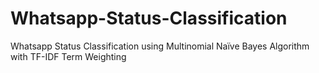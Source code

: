 # Whatsapp-Status-Classification
Whatsapp Status Classification using Multinomial Naïve Bayes Algorithm with TF-IDF Term Weighting
